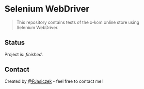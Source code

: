 # Selenium WebDriver
>This repository contains tests of the x-kom online store using Selenium WebDriver.

## Status
Project is: _finished_.

## Contact
Created by [@PJasiczek](http://www.piotrjasiczek.pl/) - feel free to contact me!
